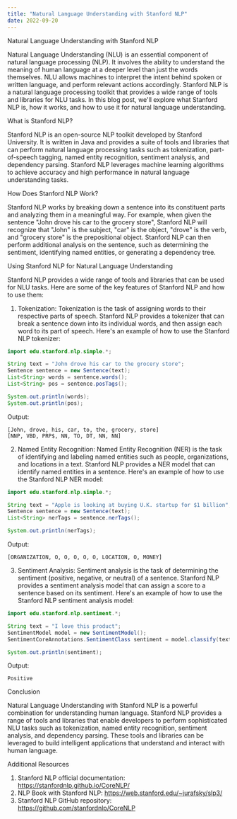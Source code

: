 ```yaml
---
title: "Natural Language Understanding with Stanford NLP"
date: 2022-09-20
---
```





Natural Language Understanding with Stanford NLP

Natural Language Understanding (NLU) is an essential component of natural language processing (NLP). It involves the ability to understand the meaning of human language at a deeper level than just the words themselves. NLU allows machines to interpret the intent behind spoken or written language, and perform relevant actions accordingly. Stanford NLP is a natural language processing toolkit that provides a wide range of tools and libraries for NLU tasks. In this blog post, we'll explore what Stanford NLP is, how it works, and how to use it for natural language understanding.

What is Stanford NLP?

Stanford NLP is an open-source NLP toolkit developed by Stanford University. It is written in Java and provides a suite of tools and libraries that can perform natural language processing tasks such as tokenization, part-of-speech tagging, named entity recognition, sentiment analysis, and dependency parsing. Stanford NLP leverages machine learning algorithms to achieve accuracy and high performance in natural language understanding tasks.

How Does Stanford NLP Work?

Stanford NLP works by breaking down a sentence into its constituent parts and analyzing them in a meaningful way. For example, when given the sentence "John drove his car to the grocery store", Stanford NLP will recognize that "John" is the subject, "car" is the object, "drove" is the verb, and "grocery store" is the prepositional object. Stanford NLP can then perform additional analysis on the sentence, such as determining the sentiment, identifying named entities, or generating a dependency tree.

Using Stanford NLP for Natural Language Understanding

Stanford NLP provides a wide range of tools and libraries that can be used for NLU tasks. Here are some of the key features of Stanford NLP and how to use them:

1. Tokenization: Tokenization is the task of assigning words to their respective parts of speech. Stanford NLP provides a tokenizer that can break a sentence down into its individual words, and then assign each word to its part of speech. Here's an example of how to use the Stanford NLP tokenizer:

```java
import edu.stanford.nlp.simple.*;

String text = "John drove his car to the grocery store";
Sentence sentence = new Sentence(text);
List<String> words = sentence.words();
List<String> pos = sentence.posTags();

System.out.println(words);
System.out.println(pos);
```

Output:

```
[John, drove, his, car, to, the, grocery, store] 
[NNP, VBD, PRP$, NN, TO, DT, NN, NN] 
```

2. Named Entity Recognition: Named Entity Recognition (NER) is the task of identifying and labeling named entities such as people, organizations, and locations in a text. Stanford NLP provides a NER model that can identify named entities in a sentence. Here's an example of how to use the Stanford NLP NER model:

```java
import edu.stanford.nlp.simple.*;

String text = "Apple is looking at buying U.K. startup for $1 billion";
Sentence sentence = new Sentence(text);
List<String> nerTags = sentence.nerTags();

System.out.println(nerTags);
```

Output:

```
[ORGANIZATION, O, O, O, O, O, LOCATION, O, MONEY]
```

3. Sentiment Analysis: Sentiment analysis is the task of determining the sentiment (positive, negative, or neutral) of a sentence. Stanford NLP provides a sentiment analysis model that can assign a score to a sentence based on its sentiment. Here's an example of how to use the Stanford NLP sentiment analysis model:

```java
import edu.stanford.nlp.sentiment.*;

String text = "I love this product";
SentimentModel model = new SentimentModel();
SentimentCoreAnnotations.SentimentClass sentiment = model.classify(text);

System.out.println(sentiment);
```

Output:

```
Positive
```

Conclusion

Natural Language Understanding with Stanford NLP is a powerful combination for understanding human language. Stanford NLP provides a range of tools and libraries that enable developers to perform sophisticated NLU tasks such as tokenization, named entity recognition, sentiment analysis, and dependency parsing. These tools and libraries can be leveraged to build intelligent applications that understand and interact with human language. 

Additional Resources

1. Stanford NLP official documentation: https://stanfordnlp.github.io/CoreNLP/
2. NLP Book with Stanford NLP: https://web.stanford.edu/~jurafsky/slp3/
3. Stanford NLP GitHub repository: https://github.com/stanfordnlp/CoreNLP